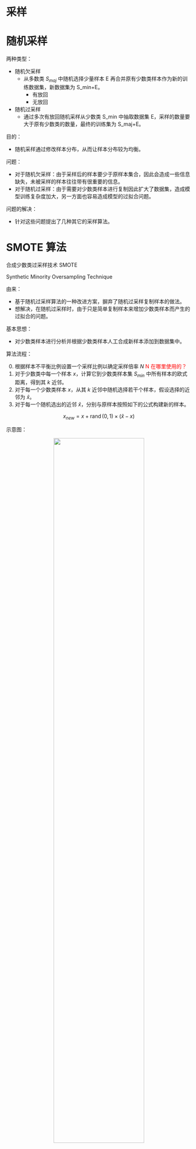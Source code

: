 # 采样

# 随机采样

两种类型：

- 随机欠采样
  - 从多数类 $S_{maj}$ 中随机选择少量样本 E 再合并原有少数类样本作为新的训练数据集，新数据集为 S_min+E。
    - 有放回
    - 无放回
- 随机过采样
  - 通过多次有放回随机采样从少数类 S_min 中抽取数据集 E，采样的数量要大于原有少数类的数量，最终的训练集为 S_maj+E。


目的：

- 随机采样通过修改样本分布，从而让样本分布较为均衡。

问题：

- 对于随机欠采样：由于采样后的样本要少于原样本集合，因此会造成一些信息缺失，未被采样的样本往往带有很重要的信息。
- 对于随机过采样：由于需要对少数类样本进行复制因此扩大了数据集，造成模型训练复杂度加大，另一方面也容易造成模型的过拟合问题。

问题的解决：

- 针对这些问题提出了几种其它的采样算法。



# SMOTE 算法

合成少数类过采样技术 SMOTE 

Synthetic Minority Oversampling Technique


由来：

- 基于随机过采样算法的一种改进方案，摒弃了随机过采样复制样本的做法。
- 想解决，在随机过采样时，由于只是简单复制样本来增加少数类样本而产生的过拟合的问题。


基本思想：

- 对少数类样本进行分析并根据少数类样本人工合成新样本添加到数据集中。

算法流程：


0. 根据样本不平衡比例设置一个采样比例以确定采样倍率 $N$ <span style="color:red;">N 在哪里使用的？</span>
1. 对于少数类中每一个样本 $x$，计算它到少数类样本集 $S_{min}$ 中所有样本的欧式距离，得到其 $k$ 近邻。
2. 对于每一个少数类样本 $x$，从其 $k$ 近邻中随机选择若干个样本，假设选择的近邻为 $\hat{x}$。
3. 对于每一个随机选出的近邻 $\hat{x}$，分别与原样本按照如下的公式构建新的样本。


$$
x_{n e w}=x+\operatorname{rand}(0,1) \times(\hat{x}-x)
$$


示意图：

<p align="center">
    <img width="70%" height="70%" src="http://images.iterate.site/blog/image/20190828/YNvpR1JsASo0.png?imageslim">
</p>


优点：

- 可以防止随机过采样易过拟合的问题，实践证明此方法可以提高分类器的性能。

问题：

- 由于对每个少数类样本都生成新样本，因此容易发生生成样本重叠(Overlapping)的问题

## Borderline-SMOTE 算法

由来：

- 为了解决 由于对每个少数类样本都生成新样本，因此发生的生成样本重叠(Overlapping)问题

算法流程：

- 在 Borderline-SMOTE中，若少数类样本的每个样本 $x_i$ 求 $k$ 近邻，记作 $S_i-knn$，且 $S_i-knn$ 属于整个样本集合 $S$ 而不再是少数类样本
- 若满足 $\frac{\mathrm{k}}{2}<\left|S_{\mathrm{i}-\mathrm{knn}} \cap \mathrm{S}_{\mathrm{maj}}\right|<\mathrm{k}$，则将样本 $x_i$ 加入 DANGER 集合，可以看出 DANGER 集合代表了接近分类边界的样本。
- 将 DANGER 当作 SMOTE 种子样本的输入生成新样本。
  - 说明，当上述条件取 $=k$ 时，k 近邻中全部样本都是多数类，此样本不会被选择为种样本生成新样本，此情况下的样本为噪音。

示意图：


<p align="center">
    <img width="70%" height="70%" src="http://images.iterate.site/blog/image/20190828/4Del4IABf7af.png?imageslim">
</p>

可见：

- 噪音点与完全正确划分的点不参与新样本的生成。


# Informed undersampling 采样

（补充中文名翻译）


由来：

- 与 SMOTE 类似，来解决随机过采样容易发生的模型过拟合问题，也即欠采样造成的数据信息丢失问题。

Informed undersampling 采样的两种方法：

- EasyEnsemble 算法
- BalanceCascade 算法


EasyEnsemble 算法：（类似于随机森林的 Bagging 方法）

- 把数据划分为两部分，分别是多数类样本和少数类样本，对于多数类样本 S_maj，通过 n 次有放回抽样生成 n 份子集。
- 少数类样本分别和这 n 份样本合并训练一个模型，这样可以得到 n 个模型。
- 最终的模型是这 n 个模型预测结果的平均值。


<p align="center">
    <img width="70%" height="70%" src="http://images.iterate.site/blog/image/20190828/xTuLpiCdoXnS.png?imageslim">
</p>


BalanceCascade 算法：（是一种级联算法）

- 从多数类 S_maj中有效地选择 N 且满足 $\mid N\mid=\mid S_{min}\mid$，将 N 和 $S_{min}$ 合并为新的数据集进行训练，新训练集对每个多数类样本 $x_i$ 进行预测若预测对则 $S_maj=S_maj-x_i$。
- 依次迭代直到满足某一停止条件，最终的模型是多次迭代模型的组合。
